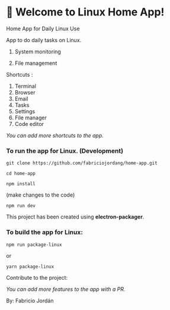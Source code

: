 # 🚀 Welcome to Linux Home App!

Home App for Daily Linux Use


App to do daily tasks on Linux.


1. System monitoring

2. File management

Shortcuts :

1. Terminal
2. Browser
3. Email
4. Tasks
5. Settings
6. File manager
7. Code editor

*You can add more shortcuts to the app.*



### To run the app for Linux. (Development)

```
git clone https://github.com/fabriciojordang/home-app.git
```

```
cd home-app
```

```
npm install
```

(make changes to the code)

```
npm run dev
```



This project has been created using **electron-packager**.


### To build the app for Linux:


```
npm run package-linux
```

or

```
yarn package-linux
```


Contribute to the project:

*You can add more features to the app with a PR.*

By: Fabricio Jordán